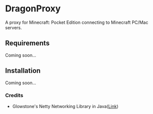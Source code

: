 # DragonProxy
A proxy for Minecraft: Pocket Edition connecting to Minecraft PC/Mac servers. 

## Requirements
Coming soon... 

## Installation
Coming soon... 

### Credits
- Glowstone's Netty Networking Library in Java([Link](http://github.com/GlowstonePlusPlus/GlowstonePlusPlus))
